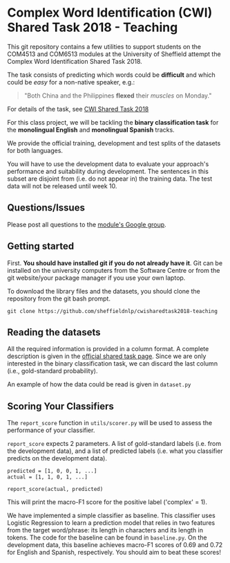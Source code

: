 # Complex Word Identification (CWI) Shared Task 2018 - Teaching

This git repository contains a few utilities to support students on the COM4513 and COM6513 modules at the University of Sheffield attempt the Complex Word Identification Shared Task 2018.

The task consists of predicting which words could be **difficult** and which could be *easy* for a non-native speaker, e.g.:

> "Both China and the Philippines **flexed** their *muscles* on Monday."

For details of the task, see [CWI Shared Task 2018](https://sites.google.com/view/cwisharedtask2018/)

For this class project, we will be tackling the **binary classification task** for the **monolingual English** and **monolingual Spanish** tracks.

We provide the official training, development and test splits of the datasets for both languages.

You will have to use the development data to evaluate your approach's performance and suitability during development. The sentences in this subset are disjoint from (i.e. do not appear in) the training data. The test data will not be released until week 10.


## Questions/Issues
Please post all questions to the [module's Google group](https://groups.google.com/a/sheffield.ac.uk/forum/#!forum/com4513-6513-2018-group).


## Getting started
First. **You should have installed git if you do not already have it**. Git can be installed on the university computers from the Software Centre or from the git website/your package manager if you use your own laptop. 

To download the library files and the datasets, you should clone the repository from the git bash prompt.

    git clone https://github.com/sheffieldnlp/cwisharedtask2018-teaching


## Reading the datasets

All the required information is provided in a column format. A complete description is given in the [official shared task page](https://sites.google.com/view/cwisharedtask2018/datasets). Since we are only interested in the binary classification task, we can discard the last column (i.e., gold-standard probability). 

An example of how the data could be read is given in ``dataset.py``


## Scoring Your Classifiers

The ``report_score`` function in ``utils/scorer.py`` will be used to assess the performance of your classifier.

``report_score`` expects 2 parameters. A list of gold-standard labels (i.e. from the development data), and a list of predicted labels (i.e. what you classifier predicts on the development data).

    predicted = [1, 0, 0, 1, ...]
    actual = [1, 1, 0, 1, ...]

    report_score(actual, predicted)

This will print the macro-F1 score for the positive label ('complex' = 1).

We have implemented a simple classifier as baseline. This classifier uses Logistic Regression to learn a prediction model that relies in two features from the target word/phrase: its length in characters and its length in tokens. The code for the baseline can be found in ``baseline.py``. On the development data, this baseline achieves macro-F1 scores of 0.69 and 0.72 for English and Spanish, respectively. You should aim to beat these scores!
